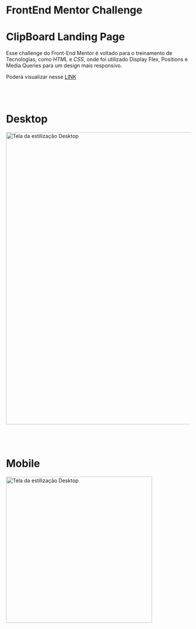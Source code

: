 # FrontEnd Mentor Challenge

# ClipBoard Landing Page

Esse challenge do Front-End Mentor é voltado para o treinamento de Tecnologias, como _HTML_ e _CSS_, onde foi utilizado Display Flex,  Positions e Media Queries para um design mais responsivo.

Poderá visualizar nesse <a target="_blank" href="https://thejrodrigues.github.io/clipboard-landing-page-master/">LINK</a>
<br></br>
<br></br>

# Desktop

<img src="assets/design/desktop-design.jpg" alt="Tela da estilização Desktop" width="800px">
<br></br>
<br></br>

# Mobile

<img src="assets/design/mobile-design.jpg" alt="Tela da estilização Desktop" width="400px">

